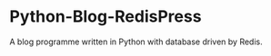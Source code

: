 Python-Blog-RedisPress
======================

A blog programme written in Python with database driven by Redis.
